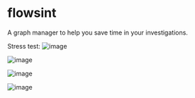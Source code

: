 # flowsint

A graph manager to help you save time in your investigations.

Stress test:
![image](https://github.com/user-attachments/assets/7891cfa9-6b0c-4d29-80be-1a336dcb018b)

![image](https://github.com/user-attachments/assets/65dd9113-c61a-4466-b4f2-95026fb60638)

![image](https://github.com/user-attachments/assets/1585593b-85e9-40c7-a39b-1c8f50af6b52)

![image](https://github.com/user-attachments/assets/7e7a5fc9-80d8-4d41-a0cc-0204e9f1b2cd)
